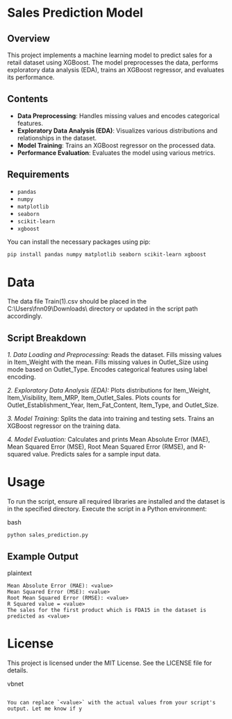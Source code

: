 # Sales Prediction Model

## Overview

This project implements a machine learning model to predict sales for a retail dataset using XGBoost. The model preprocesses the data, performs exploratory data analysis (EDA), trains an XGBoost regressor, and evaluates its performance.

## Contents

- **Data Preprocessing**: Handles missing values and encodes categorical features.
- **Exploratory Data Analysis (EDA)**: Visualizes various distributions and relationships in the dataset.
- **Model Training**: Trains an XGBoost regressor on the processed data.
- **Performance Evaluation**: Evaluates the model using various metrics.

## Requirements

- `pandas`
- `numpy`
- `matplotlib`
- `seaborn`
- `scikit-learn`
- `xgboost`

You can install the necessary packages using pip:

```bash
pip install pandas numpy matplotlib seaborn scikit-learn xgboost
```
# Data

The data file Train(1).csv should be placed in the C:\Users\fnn09\Downloads\ directory or updated in the script path accordingly.

## Script Breakdown 

  *1. Data Loading and Preprocessing:*
        Reads the dataset.
        Fills missing values in Item_Weight with the mean.
        Fills missing values in Outlet_Size using mode based on Outlet_Type.
        Encodes categorical features using label encoding.

  *2. Exploratory Data Analysis (EDA):*
        Plots distributions for Item_Weight, Item_Visibility, Item_MRP, Item_Outlet_Sales.
        Plots counts for Outlet_Establishment_Year, Item_Fat_Content, Item_Type, and Outlet_Size.

  *3. Model Training:*
        Splits the data into training and testing sets.
        Trains an XGBoost regressor on the training data.

  *4. Model Evaluation:*
        Calculates and prints Mean Absolute Error (MAE), Mean Squared Error (MSE), Root Mean Squared Error (RMSE), and R-squared value.
        Predicts sales for a sample input data.

# Usage

To run the script, ensure all required libraries are installed and the dataset is in the specified directory. Execute the script in a Python environment:

bash
```
python sales_prediction.py
```
## Example Output

plaintext
```
Mean Absolute Error (MAE): <value>
Mean Squared Error (MSE): <value>
Root Mean Squared Error (RMSE): <value>
R Squared value = <value>
The sales for the first product which is FDA15 in the dataset is predicted as <value>
```
# License

This project is licensed under the MIT License. See the LICENSE file for details.

vbnet
```

You can replace `<value>` with the actual values from your script's output. Let me know if y
